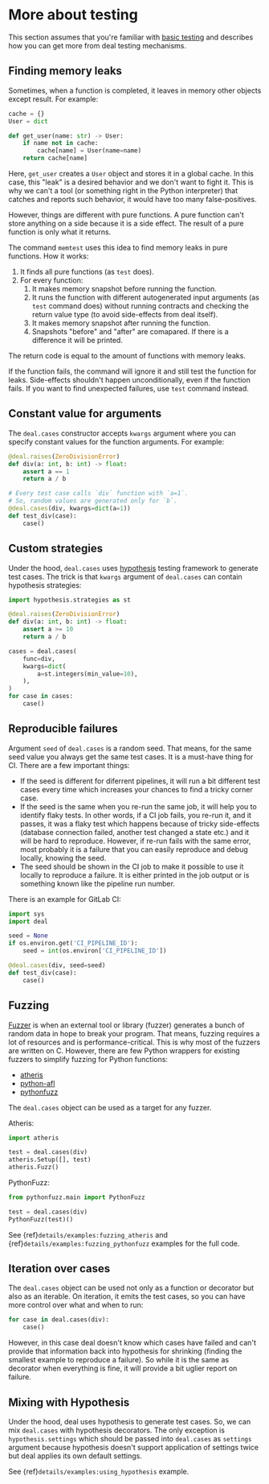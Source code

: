 # More about testing

This section assumes that you're familiar with [basic testing](../basic/tests.md) and describes how you can get more from deal testing mechanisms.

## Finding memory leaks

Sometimes, when a function is completed, it leaves in memory other objects except result. For example:

```python
cache = {}
User = dict

def get_user(name: str) -> User:
    if name not in cache:
        cache[name] = User(name=name)
    return cache[name]
```

Here, `get_user` creates a `User` object and stores it in a global cache. In this case, this "leak" is a desired behavior and we don't want to fight it. This is why we can't a tool (or something right in the Python interpreter) that catches and reports such behavior, it would have too many false-positives.

However, things are different with pure functions. A pure function can't store anything on a side because it is a side effect. The result of a pure function is only what it returns.

The command `memtest` uses this idea to find memory leaks in pure functions. How it works:

1. It finds all pure functions (as `test` does).
1. For every function:
    1. It makes memory snapshot before running the function.
    1. It runs the function with different autogenerated input arguments (as `test` command does) without running contracts and checking the return value type (to avoid side-effects from deal itself).
    1. It makes memory snapshot after running the function.
    1. Snapshots "before" and "after" are comapared. If there is a difference it will be printed.

The return code is equal to the amount of functions with memory leaks.

If the function fails, the command will ignore it and still test the function for leaks. Side-effects shouldn't happen unconditionally, even if the function fails. If you want to find unexpected failures, use `test` command instead.

## Constant value for arguments

The `deal.cases` constructor accepts `kwargs` argument where you can specify constant values for the function arguments. For example:

```python
@deal.raises(ZeroDivisionError)
def div(a: int, b: int) -> float:
    assert a == 1
    return a / b

# Every test case calls `div` function with `a=1`.
# So, random values are generated only for `b`.
@deal.cases(div, kwargs=dict(a=1))
def test_div(case):
    case()
```

## Custom strategies

Under the hood, `deal.cases` uses [hypothesis](https://hypothesis.readthedocs.io/en/latest/index.html) testing framework to generate test cases. The trick is that `kwargs` argument of `deal.cases` can contain hypothesis strategies:

```python
import hypothesis.strategies as st

@deal.raises(ZeroDivisionError)
def div(a: int, b: int) -> float:
    assert a >= 10
    return a / b

cases = deal.cases(
    func=div,
    kwargs=dict(
        a=st.integers(min_value=10),
    ),
)
for case in cases:
    case()
```

## Reproducible failures

Argument `seed` of `deal.cases` is a random seed. That means, for the same seed value you always get the same test cases. It is a must-have thing for CI. There are a few important things:

+ If the seed is different for diferrent pipelines, it will run a bit different test cases every time which increases your chances to find a tricky corner case.
+ If the seed is the same when you re-run the same job, it will help you to identify flaky tests. In other words, if a CI job fails, you re-run it, and it passes, it was a flaky test which happens because of tricky side-effects (database connection failed, another test changed a state etc.) and it will be hard to reproduce. However, if re-run fails with the same error, most probably it is a failure that you can easily reproduce and debug locally, knowing the seed.
+ The seed should be shown in the CI job to make it possible to use it locally to reproduce a failure. It is either printed in the job output or is something known like the pipeline run number.

There is an example for GitLab CI:

```python
import sys
import deal

seed = None
if os.environ.get('CI_PIPELINE_ID'):
    seed = int(os.environ['CI_PIPELINE_ID'])

@deal.cases(div, seed=seed)
def test_div(case):
    case()
```

## Fuzzing

[Fuzzer](https://en.wikipedia.org/wiki/Fuzzing) is when an external tool or library (fuzzer) generates a bunch of random data in hope to break your program. That means, fuzzing requires a lot of resources and is performance-critical. This is why most of the fuzzers are written on C. However, there are few Python wrappers for existing fuzzers to simplify fuzzing for Python functions:

+ [atheris](https://github.com/google/atheris)
+ [python-afl](https://github.com/jwilk/python-afl)
+ [pythonfuzz](https://gitlab.com/gitlab-org/security-products/analyzers/fuzzers/pythonfuzz)

The `deal.cases` object can be used as a target for any fuzzer.

Atheris:

```python
import atheris

test = deal.cases(div)
atheris.Setup([], test)
atheris.Fuzz()
```

PythonFuzz:

```python
from pythonfuzz.main import PythonFuzz

test = deal.cases(div)
PythonFuzz(test)()
```

See {ref}`details/examples:fuzzing_atheris` and {ref}`details/examples:fuzzing_pythonfuzz` examples for the full code.

## Iteration over cases

The `deal.cases` object can be used not only as a function or decorator but also as an iterable. On iteration, it emits the test cases, so you can have more control over what and when to run:

```python
for case in deal.cases(div):
    case()
```

However, in this case deal doesn't know which cases have failed and can't provide that information back into hypothesis for shrinking (finding the smallest example to reproduce a failure). So while it is the same as decorator when everything is fine, it will provide a bit uglier report on failure.

## Mixing with Hypothesis

Under the hood, deal uses hypothesis to generate test cases. So, we can mix `deal.cases` with hypothesis decorators. The only exception is `hypothesis.settings` which should be passed into `deal.cases` as `settings` argument because hypothesis doesn't support application of settings twice but deal applies its own default settings.

See {ref}`details/examples:using_hypothesis` example.
